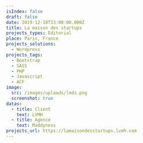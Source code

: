 ```yaml
---
isIndex: false
draft: false
date: 2019-12-18T23:00:00.000Z
title: La maison des startups
projects_types: Editorial
place: Paris, France
projects_solutions:
  - Wordpress
projects_tags:
  - Bootstrap
  - SASS
  - PHP
  - Javascript
  - ACF
image:
  src: /images/uploads/lmds.png
  screenshot: true
datas:
  - title: Client
    text: LVMH
  - title: Agence
    text: Maddyness
projects_url: https://lamaisondesstartups.lvmh.com
---
```

